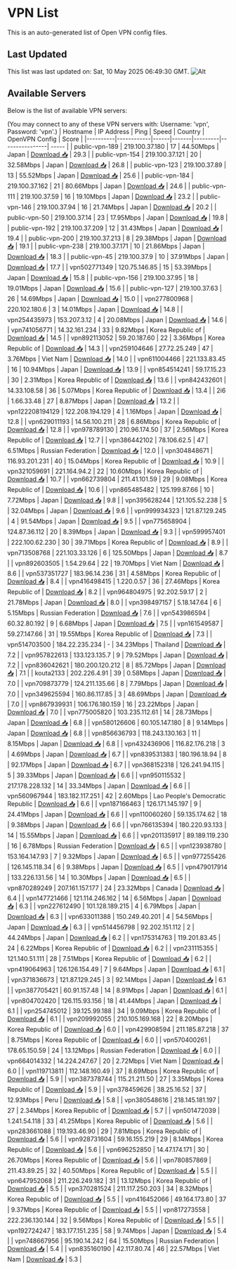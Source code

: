 # VPN List

This is an auto-generated list of Open VPN config files.

## Last Updated

This list was last updated on: Sat, 10 May 2025 06:49:30 GMT.
![Alt](https://repobeats.axiom.co/api/embed/186b98318ef1479477931607c1ad7d823f12451f.svg "Repobeats analytics image")

## Available Servers

Below is the list of available VPN servers:

(You may connect to any of these VPN servers with: Username: 'vpn', Password: 'vpn'.)
| Hostname | IP Address | Ping | Speed | Country | OpenVPN Config | Score |
|----------|------------|------|-------|---------|----------------| ----- |
| public-vpn-189 | 219.100.37.180 | 17 | 44.50Mbps | Japan | [Download 📥](./configs/server_0_JP.ovpn) | 29.3 |
| public-vpn-154 | 219.100.37.121 | 20 | 32.58Mbps | Japan | [Download 📥](./configs/server_1_JP.ovpn) | 26.8 |
| public-vpn-123 | 219.100.37.89 | 13 | 55.52Mbps | Japan | [Download 📥](./configs/server_2_JP.ovpn) | 25.6 |
| public-vpn-184 | 219.100.37.162 | 21 | 80.66Mbps | Japan | [Download 📥](./configs/server_3_JP.ovpn) | 24.6 |
| public-vpn-111 | 219.100.37.59 | 16 | 19.10Mbps | Japan | [Download 📥](./configs/server_4_JP.ovpn) | 23.2 |
| public-vpn-146 | 219.100.37.94 | 16 | 21.74Mbps | Japan | [Download 📥](./configs/server_5_JP.ovpn) | 20.2 |
| public-vpn-50 | 219.100.37.14 | 23 | 17.95Mbps | Japan | [Download 📥](./configs/server_6_JP.ovpn) | 19.8 |
| public-vpn-192 | 219.100.37.209 | 12 | 31.43Mbps | Japan | [Download 📥](./configs/server_7_JP.ovpn) | 19.4 |
| public-vpn-200 | 219.100.37.213 | 8 | 29.38Mbps | Japan | [Download 📥](./configs/server_8_JP.ovpn) | 19.1 |
| public-vpn-238 | 219.100.37.171 | 10 | 21.86Mbps | Japan | [Download 📥](./configs/server_9_JP.ovpn) | 18.3 |
| public-vpn-45 | 219.100.37.9 | 10 | 37.91Mbps | Japan | [Download 📥](./configs/server_10_JP.ovpn) | 17.7 |
| vpn502771349 | 120.75.146.85 | 15 | 53.39Mbps | Japan | [Download 📥](./configs/server_11_JP.ovpn) | 15.8 |
| public-vpn-156 | 219.100.37.95 | 18 | 19.01Mbps | Japan | [Download 📥](./configs/server_12_JP.ovpn) | 15.6 |
| public-vpn-127 | 219.100.37.63 | 26 | 14.69Mbps | Japan | [Download 📥](./configs/server_13_JP.ovpn) | 15.0 |
| vpn277800968 | 220.102.180.6 | 3 | 14.01Mbps | Japan | [Download 📥](./configs/server_14_JP.ovpn) | 14.8 |
| vpn254435973 | 153.207.3.12 | 4 | 20.08Mbps | Japan | [Download 📥](./configs/server_15_JP.ovpn) | 14.6 |
| vpn741056771 | 14.32.161.234 | 33 | 9.82Mbps | Korea Republic of | [Download 📥](./configs/server_16_KR.ovpn) | 14.5 |
| vpn892113052 | 59.20.187.60 | 22 | 3.36Mbps | Korea Republic of | [Download 📥](./configs/server_17_KR.ovpn) | 14.3 |
| vpn259104646 | 27.72.25.249 | 47 | 3.76Mbps | Viet Nam | [Download 📥](./configs/server_18_VN.ovpn) | 14.0 |
| vpn611004466 | 221.133.83.45 | 16 | 10.94Mbps | Japan | [Download 📥](./configs/server_19_JP.ovpn) | 13.9 |
| vpn854514241 | 59.17.15.23 | 30 | 2.31Mbps | Korea Republic of | [Download 📥](./configs/server_20_KR.ovpn) | 13.6 |
| vpn842432601 | 14.33.108.58 | 36 | 5.07Mbps | Korea Republic of | [Download 📥](./configs/server_21_KR.ovpn) | 13.4 |
| 2i6 | 1.66.33.48 | 27 | 8.87Mbps | Japan | [Download 📥](./configs/server_22_JP.ovpn) | 13.2 |
| vpn122208194129 | 122.208.194.129 | 4 | 1.16Mbps | Japan | [Download 📥](./configs/server_23_JP.ovpn) | 12.8 |
| vpn629011193 | 14.56.100.211 | 28 | 6.86Mbps | Korea Republic of | [Download 📥](./configs/server_24_KR.ovpn) | 12.8 |
| vpn978789130 | 210.96.174.50 | 37 | 2.56Mbps | Korea Republic of | [Download 📥](./configs/server_25_KR.ovpn) | 12.7 |
| vpn386442102 | 78.106.62.5 | 47 | 6.51Mbps | Russian Federation | [Download 📥](./configs/server_26_RU.ovpn) | 12.0 |
| vpn304848671 | 116.93.201.231 | 40 | 15.04Mbps | Korea Republic of | [Download 📥](./configs/server_27_KR.ovpn) | 10.9 |
| vpn321059691 | 221.164.94.2 | 22 | 10.60Mbps | Korea Republic of | [Download 📥](./configs/server_28_KR.ovpn) | 10.7 |
| vpn662739804 | 211.41.101.59 | 29 | 9.08Mbps | Korea Republic of | [Download 📥](./configs/server_29_KR.ovpn) | 10.6 |
| vpn865485482 | 125.199.87.66 | 10 | 7.72Mbps | Japan | [Download 📥](./configs/server_30_JP.ovpn) | 9.8 |
| vpn395628244 | 121.105.52.238 | 5 | 32.04Mbps | Japan | [Download 📥](./configs/server_31_JP.ovpn) | 9.6 |
| vpn999934323 | 121.87.129.245 | 4 | 91.54Mbps | Japan | [Download 📥](./configs/server_32_JP.ovpn) | 9.5 |
| vpn775658904 | 124.87.36.112 | 20 | 8.39Mbps | Japan | [Download 📥](./configs/server_33_JP.ovpn) | 9.3 |
| vpn599957401 | 222.100.62.230 | 30 | 39.71Mbps | Korea Republic of | [Download 📥](./configs/server_34_KR.ovpn) | 8.9 |
| vpn713508768 | 221.103.33.126 | 6 | 125.50Mbps | Japan | [Download 📥](./configs/server_35_JP.ovpn) | 8.7 |
| vpn892603505 | 1.54.29.64 | 22 | 19.70Mbps | Viet Nam | [Download 📥](./configs/server_36_VN.ovpn) | 8.6 |
| vpn537351727 | 183.96.14.236 | 31 | 4.58Mbps | Korea Republic of | [Download 📥](./configs/server_37_KR.ovpn) | 8.4 |
| vpn416498415 | 1.220.0.57 | 36 | 27.46Mbps | Korea Republic of | [Download 📥](./configs/server_38_KR.ovpn) | 8.2 |
| vpn964804975 | 92.202.59.17 | 2 | 21.78Mbps | Japan | [Download 📥](./configs/server_39_JP.ovpn) | 8.0 |
| vpn398497157 | 5.18.147.64 | 6 | 5.15Mbps | Russian Federation | [Download 📥](./configs/server_40_RU.ovpn) | 7.6 |
| vpn543986594 | 60.32.80.192 | 9 | 6.68Mbps | Japan | [Download 📥](./configs/server_41_JP.ovpn) | 7.5 |
| vpn161549587 | 59.27.147.66 | 31 | 19.55Mbps | Korea Republic of | [Download 📥](./configs/server_42_KR.ovpn) | 7.3 |
| vpn514703500 | 184.22.235.234 | - | 34.23Mbps | Thailand | [Download 📥](./configs/server_43_TH.ovpn) | 7.2 |
| vpn957822613 | 133.123.135.7 | 9 | 79.52Mbps | Japan | [Download 📥](./configs/server_44_JP.ovpn) | 7.2 |
| vpn836042621 | 180.200.120.212 | 8 | 85.72Mbps | Japan | [Download 📥](./configs/server_45_JP.ovpn) | 7.1 |
| kouta2133 | 202.226.4.91 | 39 | 0.58Mbps | Japan | [Download 📥](./configs/server_46_JP.ovpn) | 7.0 |
| vpn709873779 | 124.211.135.66 | 8 | 7.79Mbps | Japan | [Download 📥](./configs/server_47_JP.ovpn) | 7.0 |
| vpn349625594 | 160.86.117.85 | 3 | 48.69Mbps | Japan | [Download 📥](./configs/server_48_JP.ovpn) | 7.0 |
| vpn867939931 | 106.176.180.159 | 16 | 23.22Mbps | Japan | [Download 📥](./configs/server_49_JP.ovpn) | 7.0 |
| vpn775005820 | 103.235.112.61 | 14 | 28.73Mbps | Japan | [Download 📥](./configs/server_50_JP.ovpn) | 6.8 |
| vpn580126606 | 60.105.147.180 | 8 | 9.14Mbps | Japan | [Download 📥](./configs/server_51_JP.ovpn) | 6.8 |
| vpn856636793 | 118.243.130.163 | 11 | 8.15Mbps | Japan | [Download 📥](./configs/server_52_JP.ovpn) | 6.8 |
| vpn432436906 | 116.82.176.218 | 3 | 4.69Mbps | Japan | [Download 📥](./configs/server_53_JP.ovpn) | 6.7 |
| vpn839531383 | 180.196.18.94 | 8 | 92.17Mbps | Japan | [Download 📥](./configs/server_54_JP.ovpn) | 6.7 |
| vpn368152318 | 126.241.94.115 | 5 | 39.33Mbps | Japan | [Download 📥](./configs/server_55_JP.ovpn) | 6.6 |
| vpn950115532 | 217.178.228.132 | 14 | 33.34Mbps | Japan | [Download 📥](./configs/server_56_JP.ovpn) | 6.6 |
| vpn560967944 | 183.182.117.251 | 42 | 2.60Mbps | Lao People's Democratic Republic | [Download 📥](./configs/server_57_LA.ovpn) | 6.6 |
| vpn187166463 | 126.171.145.197 | 9 | 24.41Mbps | Japan | [Download 📥](./configs/server_58_JP.ovpn) | 6.6 |
| vpn110060260 | 59.135.174.62 | 18 | 9.38Mbps | Japan | [Download 📥](./configs/server_59_JP.ovpn) | 6.6 |
| vpn766135394 | 180.220.93.133 | 14 | 15.55Mbps | Japan | [Download 📥](./configs/server_60_JP.ovpn) | 6.6 |
| vpn201135917 | 89.189.119.230 | 16 | 6.78Mbps | Russian Federation | [Download 📥](./configs/server_61_RU.ovpn) | 6.5 |
| vpn123938780 | 153.164.147.93 | 7 | 9.32Mbps | Japan | [Download 📥](./configs/server_62_JP.ovpn) | 6.5 |
| vpn977255426 | 126.145.118.34 | 6 | 9.38Mbps | Japan | [Download 📥](./configs/server_63_JP.ovpn) | 6.5 |
| vpn479017914 | 133.226.131.56 | 14 | 10.30Mbps | Japan | [Download 📥](./configs/server_64_JP.ovpn) | 6.5 |
| vpn870289249 | 207.161.157.177 | 24 | 23.32Mbps | Canada | [Download 📥](./configs/server_65_CA.ovpn) | 6.4 |
| vpn147721466 | 121.114.246.162 | 14 | 6.56Mbps | Japan | [Download 📥](./configs/server_66_JP.ovpn) | 6.3 |
| vpn227612490 | 101.128.189.215 | 4 | 6.79Mbps | Japan | [Download 📥](./configs/server_67_JP.ovpn) | 6.3 |
| vpn633011388 | 150.249.40.201 | 4 | 54.56Mbps | Japan | [Download 📥](./configs/server_68_JP.ovpn) | 6.3 |
| vpn514456798 | 92.202.151.112 | 2 | 44.24Mbps | Japan | [Download 📥](./configs/server_69_JP.ovpn) | 6.2 |
| vpn175314763 | 119.201.83.45 | 24 | 6.22Mbps | Korea Republic of | [Download 📥](./configs/server_70_KR.ovpn) | 6.2 |
| vpn231115355 | 121.140.51.111 | 28 | 7.51Mbps | Korea Republic of | [Download 📥](./configs/server_71_KR.ovpn) | 6.2 |
| vpn419064963 | 126.126.154.49 | 7 | 9.64Mbps | Japan | [Download 📥](./configs/server_72_JP.ovpn) | 6.1 |
| vpn371836673 | 121.87.129.245 | 3 | 92.14Mbps | Japan | [Download 📥](./configs/server_73_JP.ovpn) | 6.1 |
| vpn387705421 | 60.91.157.48 | 14 | 8.91Mbps | Japan | [Download 📥](./configs/server_74_JP.ovpn) | 6.1 |
| vpn804702420 | 126.115.93.156 | 18 | 41.44Mbps | Japan | [Download 📥](./configs/server_75_JP.ovpn) | 6.1 |
| vpn254745012 | 39.125.99.188 | 34 | 9.09Mbps | Korea Republic of | [Download 📥](./configs/server_76_KR.ovpn) | 6.1 |
| vpn209992055 | 210.105.169.168 | 22 | 8.20Mbps | Korea Republic of | [Download 📥](./configs/server_77_KR.ovpn) | 6.0 |
| vpn429908594 | 211.185.87.218 | 37 | 8.75Mbps | Korea Republic of | [Download 📥](./configs/server_78_KR.ovpn) | 6.0 |
| vpn570400261 | 178.65.150.59 | 24 | 13.12Mbps | Russian Federation | [Download 📥](./configs/server_79_RU.ovpn) | 6.0 |
| vpn664014332 | 14.224.247.67 | 20 | 2.72Mbps | Viet Nam | [Download 📥](./configs/server_80_VN.ovpn) | 6.0 |
| vpn119713811 | 112.148.160.49 | 37 | 8.69Mbps | Korea Republic of | [Download 📥](./configs/server_81_KR.ovpn) | 5.9 |
| vpn387378744 | 115.21.211.50 | 27 | 3.35Mbps | Korea Republic of | [Download 📥](./configs/server_82_KR.ovpn) | 5.9 |
| vpn378459626 | 38.25.16.52 | 37 | 12.93Mbps | Peru | [Download 📥](./configs/server_83_PE.ovpn) | 5.8 |
| vpn380548616 | 218.145.181.197 | 27 | 2.34Mbps | Korea Republic of | [Download 📥](./configs/server_84_KR.ovpn) | 5.7 |
| vpn501472039 | 1.241.54.118 | 33 | 41.25Mbps | Korea Republic of | [Download 📥](./configs/server_85_KR.ovpn) | 5.6 |
| vpn283661088 | 119.193.46.90 | 29 | 7.81Mbps | Korea Republic of | [Download 📥](./configs/server_86_KR.ovpn) | 5.6 |
| vpn928731604 | 59.16.155.219 | 29 | 8.14Mbps | Korea Republic of | [Download 📥](./configs/server_87_KR.ovpn) | 5.6 |
| vpn696252850 | 14.47.174.171 | 30 | 26.70Mbps | Korea Republic of | [Download 📥](./configs/server_88_KR.ovpn) | 5.6 |
| vpn780857869 | 211.43.89.25 | 32 | 40.50Mbps | Korea Republic of | [Download 📥](./configs/server_89_KR.ovpn) | 5.5 |
| vpn647952068 | 211.226.249.182 | 31 | 13.12Mbps | Korea Republic of | [Download 📥](./configs/server_90_KR.ovpn) | 5.5 |
| vpn370281524 | 211.117.250.203 | 34 | 8.32Mbps | Korea Republic of | [Download 📥](./configs/server_91_KR.ovpn) | 5.5 |
| vpn416452066 | 49.164.173.80 | 37 | 9.37Mbps | Korea Republic of | [Download 📥](./configs/server_92_KR.ovpn) | 5.5 |
| vpn817273558 | 222.236.130.144 | 32 | 9.56Mbps | Korea Republic of | [Download 📥](./configs/server_93_KR.ovpn) | 5.5 |
| vpn192724247 | 183.177.151.235 | 58 | 9.74Mbps | Japan | [Download 📥](./configs/server_94_JP.ovpn) | 5.4 |
| vpn748667956 | 95.190.14.242 | 64 | 15.50Mbps | Russian Federation | [Download 📥](./configs/server_95_RU.ovpn) | 5.4 |
| vpn835160190 | 42.117.80.74 | 46 | 22.57Mbps | Viet Nam | [Download 📥](./configs/server_96_VN.ovpn) | 5.3 |
